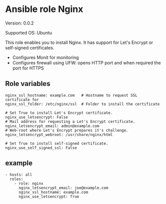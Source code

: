 # Ansible role Nginx

Version: 0.0.2

Supported OS: Ubuntu

This role enables you to install Nginx. It has support for Let's Encrypt or self-signed certificates.

- Configures Monit for monitoring
- Configures firewall using UFW: opens HTTP port and when required the port for HTTPS

## Role variables

```
nginx_ssl_hostname: example.com   # Hostname to request SSL certificate for
nginx_ssl_folder: /etc/nginx/ssl  # Folder to install the certificate

# Set True to install Let's Encrypt certificate.
nginx_use_letsencrypt: False                      
# Mail address for requesting a Let's Encrypt certificate.
nginx_letsencrypt_email: admin@example.com        
# Web-root where Let's Encrypt prepares it's challenge.
nginx_letsencrypt_webroot: /usr/share/nginx/html  

# Set True to install self-signed certificate.
nginx_use_self_signed_ssl: False  
```

## example

```
- hosts: all
  roles:
    - role: nginx
      nginx_letsencrypt_email: joe@example.com
      nginx_ssl_hostname: example.com
      nginx_use_letsencrypt: True
```
